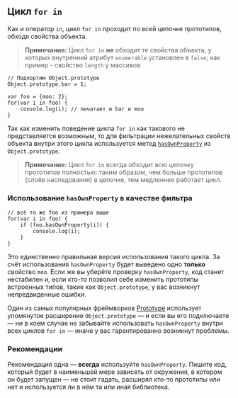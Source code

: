 ## Цикл `for in`

Как и оператор `in`, цикл `for in` проходит по всей цепочке прототипов, обходя свойства объекта.

> **Примечание:** Цикл `for in` **не** обходит те свойства объекта, у которых внутренний атрибут `enumerable` установлен в `false`; как пример - свойство `length` у массивов

    // Подпортим Object.prototype
    Object.prototype.bar = 1;

    var foo = {moo: 2};
    for(var i in foo) {
        console.log(i); // печатает и bar и moo
    }

Так как изменить поведение цикла `for in` как такового не представляется возможным, то для фильтрации нежелательных свойств объекта внутри этого цикла используется метод [`hasOwnProperty`](#object.hasownproperty) из `Object.prototype`.

> **Примечание:**  Цикл `for in` всегда обходит всю цепочку прототипов полностью: таким образом, чем больше прототипов (слоёв наследования) в цепочке, тем медленнее работает цикл.

### Использование `hasOwnProperty` в качестве фильтра

    // всё то же foo из примера выше
    for(var i in foo) {
        if (foo.hasOwnProperty(i)) {
            console.log(i);
        }
    }

Это единственно правильная версия использования такого цикла. За счёт использования `hasOwnProperty` будет выведено одно **только** свойство `moo`. Если же вы уберёте проверку `hasOwnProperty`, код станет нестабилен и, если кто-то позволил себе изменить прототипы встроенных типов, такие как `Object.prototype`, у вас возникнут непредвиденные ошибки.

Один из самых популярных фреймворков [Prototype][1] использует упомянутое расширение `Object.prototype` — и если вы его подключаете — ни в коем случае не забывайте использовать `hasOwnProperty` внутри всех циклов `for in` — иначе у вас гарантированно возникнут проблемы.

### Рекомендации

Рекомендация одна — **всегда** используйте `hasOwnProperty`. Пишите код, который будет в наименьшей мере зависеть от окружения, в котором он будет запущен — не стоит гадать, расширял кто-то прототипы или нет и используется ли в нём та или иная библиотека.

[1]: http://www.prototypejs.org/

